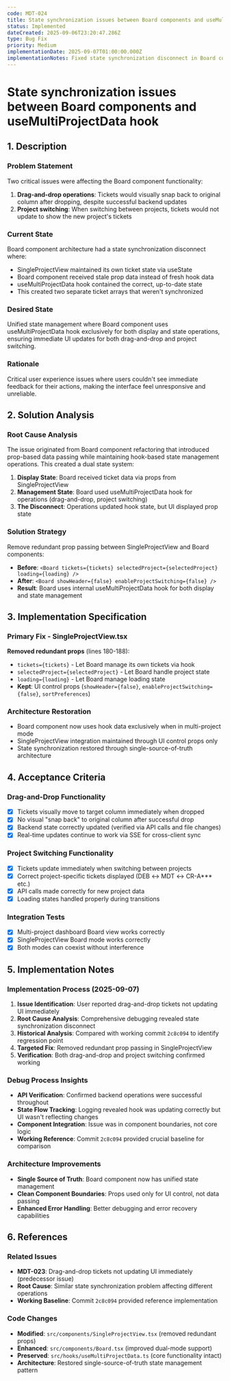 ```yaml
---
code: MDT-024
title: State synchronization issues between Board components and useMultiProjectData hook
status: Implemented
dateCreated: 2025-09-06T23:20:47.286Z
type: Bug Fix
priority: Medium
implementationDate: 2025-09-07T01:00:00.000Z
implementationNotes: Fixed state synchronization disconnect in Board component architecture
---
```



# State synchronization issues between Board components and useMultiProjectData hook

## 1. Description

### Problem Statement
Two critical issues were affecting the Board component functionality:
1. **Drag-and-drop operations**: Tickets would visually snap back to original column after dropping, despite successful backend updates
2. **Project switching**: When switching between projects, tickets would not update to show the new project's tickets

### Current State
Board component architecture had a state synchronization disconnect where:
- SingleProjectView maintained its own ticket state via useState
- Board component received stale prop data instead of fresh hook data  
- useMultiProjectData hook contained the correct, up-to-date state
- This created two separate ticket arrays that weren't synchronized

### Desired State
Unified state management where Board component uses useMultiProjectData hook exclusively for both display and state operations, ensuring immediate UI updates for both drag-and-drop and project switching.

### Rationale
Critical user experience issues where users couldn't see immediate feedback for their actions, making the interface feel unresponsive and unreliable.

## 2. Solution Analysis

### Root Cause Analysis
The issue originated from Board component refactoring that introduced prop-based data passing while maintaining hook-based state management operations. This created a dual state system:

1. **Display State**: Board received ticket data via props from SingleProjectView  
2. **Management State**: Board used useMultiProjectData hook for operations (drag-and-drop, project switching)
3. **The Disconnect**: Operations updated hook state, but UI displayed prop state

### Solution Strategy
Remove redundant prop passing between SingleProjectView and Board components:
- **Before**: `<Board tickets={tickets} selectedProject={selectedProject} loading={loading} />`
- **After**: `<Board showHeader={false} enableProjectSwitching={false} />`
- **Result**: Board uses internal useMultiProjectData hook for both display and state management

## 3. Implementation Specification

### Primary Fix - SingleProjectView.tsx
**Removed redundant props** (lines 180-188):
- `tickets={tickets}` - Let Board manage its own tickets via hook
- `selectedProject={selectedProject}` - Let Board handle project state  
- `loading={loading}` - Let Board manage loading state
- **Kept**: UI control props (`showHeader={false}`, `enableProjectSwitching={false}`, `sortPreferences`)

### Architecture Restoration
- Board component now uses hook data exclusively when in multi-project mode
- SingleProjectView integration maintained through UI control props only
- State synchronization restored through single-source-of-truth architecture

## 4. Acceptance Criteria

### Drag-and-Drop Functionality
- [x] Tickets visually move to target column immediately when dropped
- [x] No visual "snap back" to original column after successful drop
- [x] Backend state correctly updated (verified via API calls and file changes)
- [x] Real-time updates continue to work via SSE for cross-client sync

### Project Switching Functionality  
- [x] Tickets update immediately when switching between projects
- [x] Correct project-specific tickets displayed (DEB ↔ MDT ↔ CR-A*** etc.)
- [x] API calls made correctly for new project data
- [x] Loading states handled properly during transitions

### Integration Tests
- [x] Multi-project dashboard Board view works correctly
- [x] SingleProjectView Board mode works correctly  
- [x] Both modes can coexist without interference

## 5. Implementation Notes

### Implementation Process (2025-09-07)
1. **Issue Identification**: User reported drag-and-drop tickets not updating UI immediately
2. **Root Cause Analysis**: Comprehensive debugging revealed state synchronization disconnect
3. **Historical Analysis**: Compared with working commit `2c8c094` to identify regression point
4. **Targeted Fix**: Removed redundant prop passing in SingleProjectView
5. **Verification**: Both drag-and-drop and project switching confirmed working

### Debug Process Insights
- **API Verification**: Confirmed backend operations were successful throughout
- **State Flow Tracking**: Logging revealed hook was updating correctly but UI wasn't reflecting changes
- **Component Integration**: Issue was in component boundaries, not core logic
- **Working Reference**: Commit `2c8c094` provided crucial baseline for comparison

### Architecture Improvements
- **Single Source of Truth**: Board component now has unified state management
- **Clean Component Boundaries**: Props used only for UI control, not data passing
- **Enhanced Error Handling**: Better debugging and error recovery capabilities

## 6. References

### Related Issues
- **MDT-023**: Drag-and-drop tickets not updating UI immediately (predecessor issue)
- **Root Cause**: Similar state synchronization problem affecting different operations
- **Working Baseline**: Commit `2c8c094` provided reference implementation

### Code Changes
- **Modified**: `src/components/SingleProjectView.tsx` (removed redundant props)
- **Enhanced**: `src/components/Board.tsx` (improved dual-mode support)
- **Preserved**: `src/hooks/useMultiProjectData.ts` (core functionality intact)
- **Architecture**: Restored single-source-of-truth state management pattern